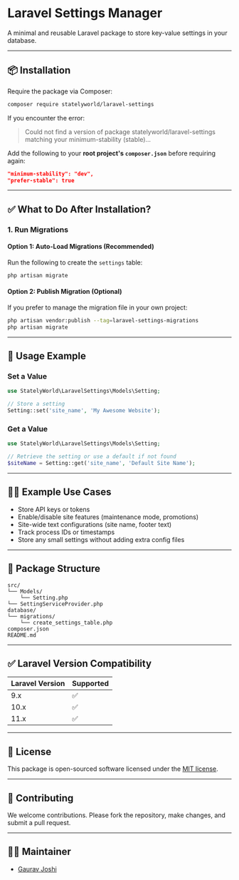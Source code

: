 # Laravel Settings Manager

A minimal and reusable Laravel package to store key-value settings in your database.

---

## 📦 Installation

Require the package via Composer:

```bash
composer require statelyworld/laravel-settings
```

If you encounter the error:
> Could not find a version of package statelyworld/laravel-settings matching your minimum-stability (stable)...

Add the following to your **root project's `composer.json`** before requiring again:

```json
"minimum-stability": "dev",
"prefer-stable": true
```

---

## ✅ What to Do After Installation?

### 1. **Run Migrations**

#### Option 1: Auto-Load Migrations (Recommended)

Run the following to create the `settings` table:

```bash
php artisan migrate
```

#### Option 2: Publish Migration (Optional)

If you prefer to manage the migration file in your own project:

```bash
php artisan vendor:publish --tag=laravel-settings-migrations
php artisan migrate
```

---

## 🚀 Usage Example

### Set a Value

```php
use StatelyWorld\LaravelSettings\Models\Setting;

// Store a setting
Setting::set('site_name', 'My Awesome Website');
```

### Get a Value

```php
use StatelyWorld\LaravelSettings\Models\Setting;

// Retrieve the setting or use a default if not found
$siteName = Setting::get('site_name', 'Default Site Name');
```

---

## 🧑‍💻 Example Use Cases

- Store API keys or tokens
- Enable/disable site features (maintenance mode, promotions)
- Site-wide text configurations (site name, footer text)
- Track process IDs or timestamps
- Store any small settings without adding extra config files

---

## 📂 Package Structure

```
src/
└── Models/
    └── Setting.php
└── SettingServiceProvider.php
database/
└── migrations/
    └── create_settings_table.php
composer.json
README.md
```

---

## ✅ Laravel Version Compatibility

| Laravel Version | Supported |
|-----------------|-----------|
| 9.x             | ✅        |
| 10.x            | ✅        |
| 11.x            | ✅        |

---

## 📝 License

This package is open-sourced software licensed under the [MIT license](LICENSE).

---

## 🙏 Contributing

We welcome contributions. Please fork the repository, make changes, and submit a pull request.

---

## 👨‍💻 Maintainer

- [Gaurav Joshi](https://github.com/gauravrjoshi)
